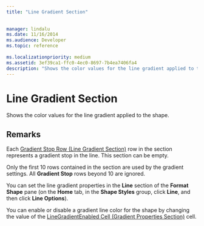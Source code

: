 ```yaml
---
title: "Line Gradient Section"
 
 
manager: lindalu
ms.date: 11/16/2014
ms.audience: Developer
ms.topic: reference
 
ms.localizationpriority: medium
ms.assetid: 3ef39ca1-ffc0-4ec0-8697-7b4ea7406fa4
description: "Shows the color values for the line gradient applied to the shape."
---
```


# Line Gradient Section

Shows the color values for the line gradient applied to the shape. 
  
## Remarks

Each [Gradient Stop Row (Line Gradient Section)](gradient-stop-row-line-gradient-section.md) row in the section represents a gradient stop in the line. This section can be empty. 
  
Only the first 10 rows contained in the section are used by the gradient settings. All **Gradient Stop** rows beyond 10 are ignored. 
  
You can set the line gradient properties in the **Line** section of the **Format Shape** pane (on the **Home** tab, in the **Shape Styles** group, click **Line**, and then click **Line Options**). 
  
You can enable or disable a gradient line color for the shape by changing the value of the [LineGradientEnabled Cell (Gradient Properties Section)](linegradientenabled-cell-gradient-properties-section.md) cell. 
  

